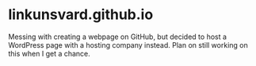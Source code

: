 # linkunsvard.github.io
Messing with creating a webpage on GitHub, but decided to host a WordPress page with a hosting company instead. Plan on still working on this 
when I get a chance. 
